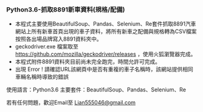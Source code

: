 ### Python3.6-抓取8891新車資料(規格/配備)
- 本程式主要使用BeautifulSoup、Pandas、Selenium、Re套件抓取8891汽車網站上所有新車首頁出現的車子資料，將所有新車之配備與規格轉為CSV檔案按照各出場品牌寫入8891資料夾中。
- geckodriver.exe 檔案取至 https://github.com/mozilla/geckodriver/releases ，使用火狐瀏覽器完成。
- 本程式附件8891資料夾目前尚未完全跑完，時間允許可完成。
- 出現 Error ! 請確認URL該網頁中是否有重複的車子名稱時，該網站提供相同車輛名稱時導致的錯誤 


 使用語言：Python3.6
 主要套件：BeautifulSoup、Pandas、Selenium、Re

 若有任何問題，歡迎Email至 Lian555046@gmail.com
